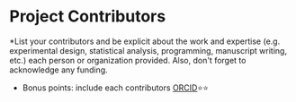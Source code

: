 # Project Contributors
*List your contributors and be explicit about the work and expertise (e.g. experimental design, statistical analysis, programming, manuscript writing, etc.) each person or organization provided.  Also, don't forget to acknowledge any funding.

- Bonus points:  include each contributors [ORCID](https://orcid.org/):star::star: